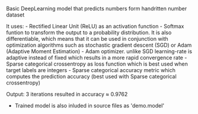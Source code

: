 Basic DeepLearning model that predicts numbers form handritten number dataset

It uses:
    - Rectified Linear Unit (ReLU) as an activation function
    - Softmax funtion to transform the output to a probability distribution. It is also differentiable, which means that it can be used in conjunction with optimization algorithms such as stochastic gradient descent (SGD) or Adam (Adaptive Moment Estimation)
    - Adam optimizer. unlike SGD learning-rate is adaptive instead of fixed which results in a more rapid convergence rate
    - Sparse categorical crossentropy as loss function which is best used when target labels are integers
    - Sparse categorical accuracy metric which computes the prediction accuracy (best used with Sparse categorical crossentropy)
    
Output:
    3 iterations resulted in accuracy ≈ 0.9762
    
* Trained model is also inluded in source files as 'demo.model'
